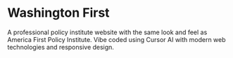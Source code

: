 # Washington First

A professional policy institute website with the same look and feel as America First Policy Institute. Vibe coded using Cursor AI with modern web technologies and responsive design.